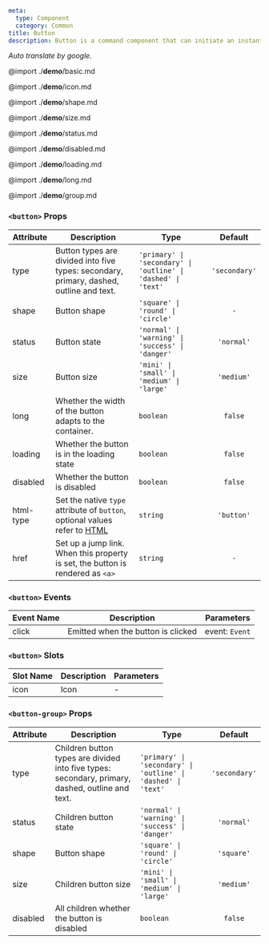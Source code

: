 ```yaml
meta:
  type: Component
  category: Common
title: Button
description: Button is a command component that can initiate an instant operation.
```

*Auto translate by google.*

@import ./__demo__/basic.md

@import ./__demo__/icon.md

@import ./__demo__/shape.md

@import ./__demo__/size.md

@import ./__demo__/status.md

@import ./__demo__/disabled.md

@import ./__demo__/loading.md

@import ./__demo__/long.md

@import ./__demo__/group.md


### `<button>` Props

|Attribute|Description|Type|Default|
|---|---|---|:---:|
|type|Button types are divided into five types: secondary, primary, dashed, outline and text.|`'primary' \| 'secondary' \| 'outline' \| 'dashed' \| 'text'`|`'secondary'`|
|shape|Button shape|`'square' \| 'round' \| 'circle'`|`-`|
|status|Button state|`'normal' \| 'warning' \| 'success' \| 'danger'`|`'normal'`|
|size|Button size|`'mini' \| 'small' \| 'medium' \| 'large'`|`'medium'`|
|long|Whether the width of the button adapts to the container.|`boolean`|`false`|
|loading|Whether the button is in the loading state|`boolean`|`false`|
|disabled|Whether the button is disabled|`boolean`|`false`|
|html-type|Set the native `type` attribute of `button`, optional values refer to [HTML](https://developer.mozilla.org/en-US/docs/Web/HTML/Element/button#attr-type "_blank")|`string`|`'button'`|
|href|Set up a jump link. When this property is set, the button is rendered as `<a>`|`string`|`-`|
### `<button>` Events

|Event Name|Description|Parameters|
|---|---|---|
|click|Emitted when the button is clicked|event: `Event`|
### `<button>` Slots

|Slot Name|Description|Parameters|
|---|---|---|
|icon|Icon|-|




### `<button-group>` Props

|Attribute|Description|Type|Default|
|---|---|---|:---:|
|type|Children button types are divided into five types: secondary, primary, dashed, outline and text.|`'primary' \| 'secondary' \| 'outline' \| 'dashed' \| 'text'`|`'secondary'`|
|status|Children button state|`'normal' \| 'warning' \| 'success' \| 'danger'`|`'normal'`|
|shape|Button shape|`'square' \| 'round' \| 'circle'`|`'square'`|
|size|Children button size|`'mini' \| 'small' \| 'medium' \| 'large'`|`'medium'`|
|disabled|All children whether the button is disabled|`boolean`|`false`|


